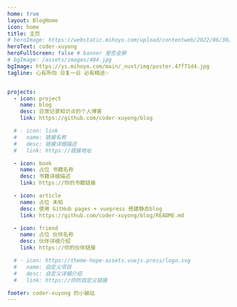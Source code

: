 ```yaml
---
home: true
layout: BlogHome
icon: home
title: 主页
# heroImage: https://webstatic.mihoyo.com/upload/contentweb/2022/06/30/fdcbc9ef8859b7077d92ae38d925e15e_7767077963502328666.png
heroText: coder-xuyong
heroFullScreen: false # banner 是否全屏
# bgImage: /assets/images/404.jpg
bgImage: https://ys.mihoyo.com/main/_nuxt/img/poster.47f71d4.jpg
tagline: 心有所向 日复一日 必有精进✨


projects:
  - icon: project
    name: blog
    desc: 日常记录知识点的个人博客
    link: https://github.com/coder-xuyong/blog

  # - icon: link
  #   name: 链接名称
  #   desc: 链接详细描述
  #   link: https://链接地址

  - icon: book
    name: 占位 书籍名称
    desc: 书籍详细描述
    link: https://你的书籍链接

  - icon: article
    name: 占位 未知
    desc: 使用 GitHub pages + vuepress 搭建静态blog
    link: https://github.com/coder-xuyong/blog/README.md

  - icon: friend
    name: 占位 伙伴名称
    desc: 伙伴详细介绍
    link: https://你的伙伴链接

  # - icon: https://theme-hope-assets.vuejs.press/logo.svg
  #   name: 自定义项目
  #   desc: 自定义详细介绍
  #   link: https://你的自定义链接

footer: coder-xuyong 的小破站
---
```


<!-- 这是一个博客主页的案例。

要使用此布局，你应该在页面前端设置 `layout: BlogHome` 和 `home: true`。

相关配置文档请见 [博客主页](https://theme-hope.vuejs.press/zh/guide/blog/home.html)。 -->
